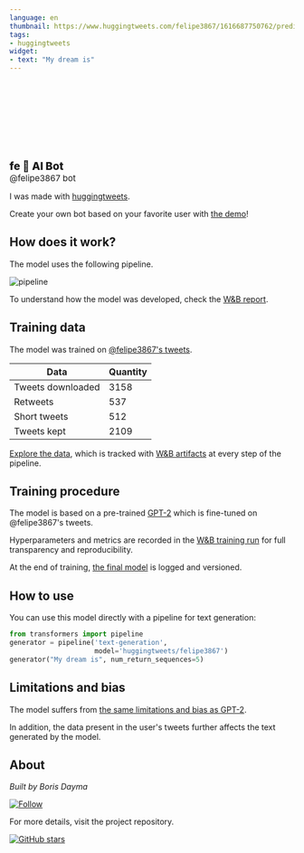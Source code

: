```yaml
---
language: en
thumbnail: https://www.huggingtweets.com/felipe3867/1616687750762/predictions.png
tags:
- huggingtweets
widget:
- text: "My dream is"
---
```


<div>
<div style="width: 132px; height:132px; border-radius: 50%; background-size: cover; background-image: url('https://pbs.twimg.com/profile_images/1375086596374941701/W31MndHq_400x400.jpg')">
</div>
<div style="margin-top: 8px; font-size: 19px; font-weight: 800">fe 🤖 AI Bot </div>
<div style="font-size: 15px">@felipe3867 bot</div>
</div>

I was made with [huggingtweets](https://github.com/borisdayma/huggingtweets).

Create your own bot based on your favorite user with [the demo](https://colab.research.google.com/github/borisdayma/huggingtweets/blob/master/huggingtweets-demo.ipynb)!

## How does it work?

The model uses the following pipeline.

![pipeline](https://github.com/borisdayma/huggingtweets/blob/master/img/pipeline.png?raw=true)

To understand how the model was developed, check the [W&B report](https://wandb.ai/wandb/huggingtweets/reports/HuggingTweets-Train-a-Model-to-Generate-Tweets--VmlldzoxMTY5MjI).

## Training data

The model was trained on [@felipe3867's tweets](https://twitter.com/felipe3867).

| Data | Quantity |
| --- | --- |
| Tweets downloaded | 3158 |
| Retweets | 537 |
| Short tweets | 512 |
| Tweets kept | 2109 |

[Explore the data](https://wandb.ai/wandb/huggingtweets/runs/31fmna12/artifacts), which is tracked with [W&B artifacts](https://docs.wandb.com/artifacts) at every step of the pipeline.

## Training procedure

The model is based on a pre-trained [GPT-2](https://huggingface.co/gpt2) which is fine-tuned on @felipe3867's tweets.

Hyperparameters and metrics are recorded in the [W&B training run](https://wandb.ai/wandb/huggingtweets/runs/1nhj5ov2) for full transparency and reproducibility.

At the end of training, [the final model](https://wandb.ai/wandb/huggingtweets/runs/1nhj5ov2/artifacts) is logged and versioned.

## How to use

You can use this model directly with a pipeline for text generation:

```python
from transformers import pipeline
generator = pipeline('text-generation',
                     model='huggingtweets/felipe3867')
generator("My dream is", num_return_sequences=5)
```

## Limitations and bias

The model suffers from [the same limitations and bias as GPT-2](https://huggingface.co/gpt2#limitations-and-bias).

In addition, the data present in the user's tweets further affects the text generated by the model.

## About

*Built by Boris Dayma*

[![Follow](https://img.shields.io/twitter/follow/borisdayma?style=social)](https://twitter.com/intent/follow?screen_name=borisdayma)

For more details, visit the project repository.

[![GitHub stars](https://img.shields.io/github/stars/borisdayma/huggingtweets?style=social)](https://github.com/borisdayma/huggingtweets)
